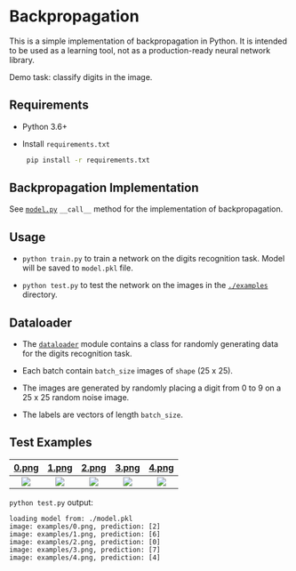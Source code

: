 # Backpropagation

This is a simple implementation of backpropagation in Python. It is intended to be used as a learning tool, not as a production-ready neural network library.

Demo task: classify digits in the image.


## Requirements

* Python 3.6+

* Install `requirements.txt`
   ```bash
    pip install -r requirements.txt
    ```


## Backpropagation Implementation

See [`model.py`](./model.py) `__call__` method for the implementation of backpropagation.


## Usage

* `python train.py` to train a network on the digits recognition task. Model will be saved to `model.pkl` file.

* `python test.py` to test the network on the images in the [`./examples`](./examples) directory.


## Dataloader

- The [`dataloader`](./dataloader.py) module contains a class for randomly generating data for the digits recognition task.

- Each batch contain `batch_size` images of `shape` (25 x 25).

- The images are generated by randomly placing a digit from 0 to 9 on a 25 x 25 random noise image.

- The labels are vectors of length `batch_size`.


## Test Examples

<!-- 5 images in table -->
| [0.png](./examples/0.png) | [1.png](./examples/1.png) | [2.png](./examples/2.png) | [3.png](./examples/3.png) | [4.png](./examples/4.png) |
|:---:|:---:|:---:|:---:|:---:|
| ![](./examples/0.png) | ![](./examples/1.png) | ![](./examples/2.png) | ![](./examples/3.png) | ![](./examples/4.png) |

`python test.py` output:

```
loading model from: ./model.pkl
image: examples/0.png, prediction: [2]
image: examples/1.png, prediction: [6]
image: examples/2.png, prediction: [0]
image: examples/3.png, prediction: [7]
image: examples/4.png, prediction: [4]
```
